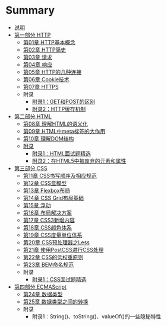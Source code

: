# Summary

* [说明](README.md)
* [第一部分 HTTP](chapter1.md)
  * [第01章 HTTP基本概念](di-yi-zhang-bi-xu-zhi-dao-de-http-ji-ben-gai-nian.md)
  * [第02章 HTTP简史](di-er-zhang-http-jian-shi.md)
  * [第03章 请求](di-san-zhang-qing-qiu.md)
  * [第04章 响应](di-si-zhang-xiang-ying.md)
  * [第05章 HTTP的几种连接](di-wu-zhang-http-de-ji-zhong-lian-jie.md)
  * [第06章 Cookie技术](di-liu-zhang-cookie-ji-zhu.md)
  * [第07章 HTTPS](di-qi-zhang-https.md)
  * 附录
    * [附录1：GET和POST的区别](fu-lu-1-get-he-post-de-qu-bie.md)
    * [附录2：HTTP缓存机制](fu-lu-2-http-huan-cun-ji-zhi.md)
* [第二部分 HTML](di-er-bu-fen-html.md)
  * [第08章 理解HTML的语义化](di-er-bu-fen-html/di-ba-zhang-li-jie-html-de-yu-yi-hua.md)
  * [第09章 HTML中meta标签的大作用](di-er-bu-fen-html/di-jiu-zhang-html-zhong-xiao-meta-biao-qian-de-da-zuo-yong.md)
  * [第10章 理解DOM结构](di-er-bu-fen-html/di-shi-yi-zhang-li-jie-dom-jie-gou.md)
  * [附录](di-er-bu-fen-html/fu-lu.md)
    * [附录1：HTML面试题精选](di-er-bu-fen-html/fu-lu-ff1a-html-mian-shi-ti.md)
    * [附录2：在HTML5中被废弃的元素和属性](di-er-bu-fen-html/fu-lu-2-ff1a-zai-html5-zhong-bei-fei-qi-de-yuan-su-he-shu-xing.md)
* [第三部分 CSS](di-san-bu-fen-css.md)
  * [第11章 CSS书写顺序及相应规范](di-san-bu-fen-css/di-shi-yi-zhang-css-shu-xie-shun-xu-ji-xiang-ying-gui-fan.md)
  * [第12章 CSS盒模型](di-san-bu-fen-css/di-shi-er-zhang-css-he-mo-xing.md)
  * [第13章 Flexbox布局](di-san-bu-fen-css/di-shi-san-zhang-flexbox-bu-ju.md)
  * [第14章 CSS Grid布局基础](di-san-bu-fen-css/di-shi-si-zhang-css-grid-bu-ju-ji-chu.md)
  * [第15章 浮动](di-san-bu-fen-css/di-shi-wu-zhang-fu-dong-yu-ding-wei.md)
  * [第16章 布局解决方案](di-san-bu-fen-css/di-shi-liu-zhang-bu-ju-jie-jue-fang-an.md)
  * [第17章 CSS3新增内容](di-san-bu-fen-css/di-shi-wu-zhang-css3-xin-zeng-nei-rong.md)
  * [第18章 CSS颜色体系](di-san-bu-fen-css/di-shi-ba-zhang-css-yan-se-ti-xi.md)
  * [第19章 CSS度量单位体系](di-san-bu-fen-css/di-shi-jiu-zhang-css-dan-wei-ti-xi.md)
  * [第20章 CSS预处理器之Less](di-san-bu-fen-css/di-er-shi-zhang-css-yu-chu-li-qi-zhi-less.md)
  * [第21章 使用PostCSS进行CSS处理](di-san-bu-fen-css/di-er-shi-yi-zhang-shi-yong-postcss-jin-xing-css-chu-li.md)
  * [第22章 CSS的低权重原则](di-san-bu-fen-css/di-22-zhang-css-de-di-quan-zhong-yuan-ze.md)
  * [第23章 BEM命名规范](di-san-bu-fen-css/di-23-zhang-bem-ming-ming-gui-fan.md)
  * 附录
    * [附录1：CSS面试题精选](di-san-bu-fen-css/fu-lu-1-css-mian-shi-ti-jing-xuan.md)
* [第四部分 ECMAScript](di-si-bu-fen-ecmascript.md)
  * [第24章 数据类型](di-si-bu-fen-ecmascript/di-24-zhang-shu-ju-lei-xing.md)
  * [第25章 数据类型之间的转换](di-si-bu-fen-ecmascript/di-25-zhang-shu-ju-lei-xing-zhi-jian-de-zhuan-huan.md)
  * 附录
    * 附录1：String\(\)、toString\(\)、valueOf\(\)的一些隐秘特性



